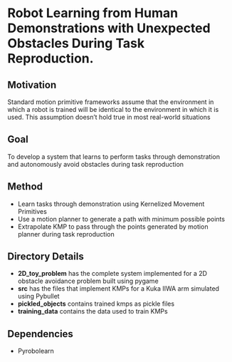 # Robot Learning from Human Demonstrations with Unexpected Obstacles During Task Reproduction. 

## Motivation
Standard motion primitive frameworks assume that the environment in which a robot is trained will be identical to the environment in which it is used.
This assumption doesn’t hold true in most real-world situations

## Goal
To develop a system that learns to perform tasks through demonstration and autonomously avoid obstacles during task reproduction

## Method
* Learn tasks through demonstration using Kernelized Movement Primitives
* Use a motion planner to generate a path with minimum possible points
* Extrapolate KMP to pass through the points generated by motion planner during task reproduction

## Directory Details
* **2D_toy_problem** has the complete system implemented for a 2D obstacle avoidance problem built using pygame
* **src** has the files that implement KMPs for a Kuka IIWA arm simulated using Pybullet
* **pickled_objects** contains trained kmps as pickle files
* **training_data** contains the data used to train KMPs

## Dependencies
* Pyrobolearn


